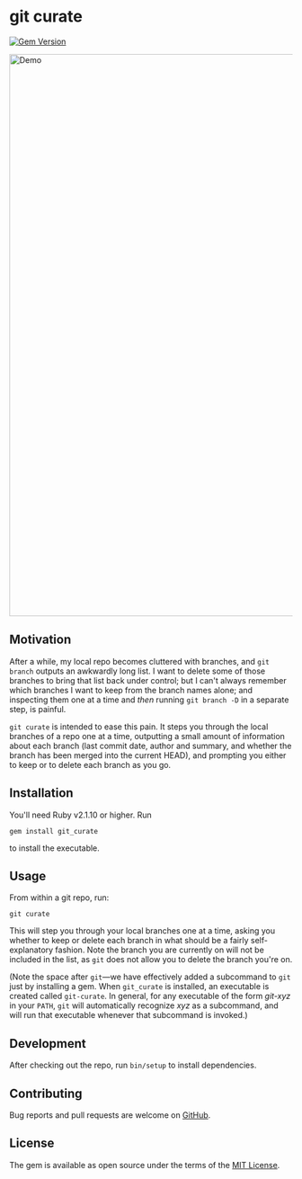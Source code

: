 # git curate

[![Gem Version][GV img]][Gem Version]

<img src="https://raw.githubusercontent.com/matt-harvey/git_curate/master/assets/demo.gif" width="1000" alt="Demo" />

## Motivation

After a while, my local repo becomes cluttered with branches, and `git branch` outputs an awkwardly
long list. I want to delete some of those branches to bring that list back under control; but I
can't always remember which branches I want to keep from the branch names alone; and inspecting them
one at a time and _then_ running `git branch -D` in a separate step, is painful.

`git curate` is intended to ease this pain. It steps you through the local branches of a repo one at
a time, outputting a small amount of information about each branch (last commit date, author and
summary, and whether the branch has been merged into the current HEAD), and prompting you either to
keep or to delete each branch as you go.

## Installation

You'll need Ruby v2.1.10 or higher. Run

```
gem install git_curate
```

to install the executable.

## Usage

From within a git repo, run:

```
git curate
```

This will step you through your local branches one at a time, asking you whether to keep or
delete each branch in what should be a fairly self-explanatory fashion. Note the branch
you are currently on will not be included in the list, as `git` does not allow you to delete
the branch you're on.

(Note the space after `git`—we have effectively added a subcommand to `git` just by installing
a gem. When `git_curate` is installed, an executable is created called `git-curate`.
In general, for any executable of the form _git-xyz_ in your `PATH`, `git` will automatically
recognize _xyz_ as a subcommand, and will run that executable whenever that subcommand is invoked.)

## Development

After checking out the repo, run `bin/setup` to install dependencies.

## Contributing

Bug reports and pull requests are welcome on [GitHub](https://github.com/matt-harvey/git_curate).

## License

The gem is available as open source under the terms of the [MIT
License](http://opensource.org/licenses/MIT).

[Gem Version]: https://rubygems.org/gems/git_curate
[GV img]: https://img.shields.io/gem/v/git_curate.svg?style=plastic
